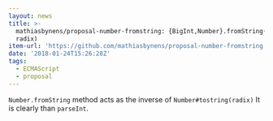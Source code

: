 ```yaml
---
layout: news
title: >-
  mathiasbynens/proposal-number-fromstring: {BigInt,Number}.fromString(string,
  radix)
item-url: 'https://github.com/mathiasbynens/proposal-number-fromstring'
date: '2018-01-24T15:26:28Z'
tags:
  - ECMAScript
  - proposal
---
```

`Number.fromString` method acts as the inverse of `Number#tostring(radix)`
It is clearly than `parseInt`.
